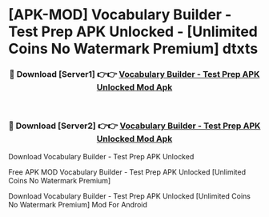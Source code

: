 # [APK-MOD] Vocabulary Builder - Test Prep APK Unlocked - [Unlimited Coins No Watermark Premium] dtxts



<div align="center">
<h3>🔴 Download [Server1] 👉👉 <a href="https://momento.my/?title=Vocabulary_Builder_-_Test_Prep_APK_Unlocked">Vocabulary Builder - Test Prep APK Unlocked Mod Apk</a></h3><br>

<h3>🔴 Download [Server2] 👉👉 <a href="https://momento.my/?title=Vocabulary_Builder_-_Test_Prep_APK_Unlocked">Vocabulary Builder - Test Prep APK Unlocked Mod Apk</a></h3>
</div>



Download Vocabulary Builder - Test Prep APK Unlocked 

Free APK MOD Vocabulary Builder - Test Prep APK Unlocked [Unlimited Coins No Watermark Premium]

Download Vocabulary Builder - Test Prep APK Unlocked [Unlimited Coins No Watermark Premium] Mod For Android
